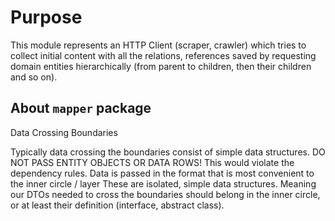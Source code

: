 # Purpose

This module represents an HTTP Client (scraper, crawler) which tries to collect
initial content with all the relations, references saved by requesting domain
entities hierarchically (from parent to children, then their children and so on).

## About `mapper` package

Data Crossing Boundaries

Typically data crossing the boundaries consist of simple data structures.
DO NOT PASS ENTITY OBJECTS OR DATA ROWS!
This would violate the dependency rules.
Data is passed in the format that is most convenient to the inner circle / layer
These are isolated, simple data structures.
Meaning our DTOs needed to cross the boundaries should belong in the inner circle,
or at least their definition (interface, abstract class).